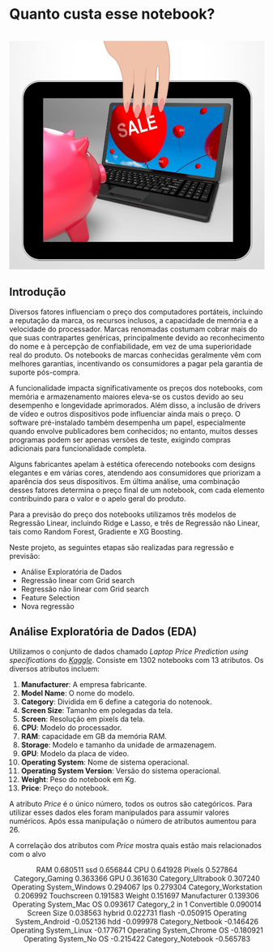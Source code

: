 # Quanto custa esse notebook?

</br>
<div align="center">
    <img src="images/notebook.jpg" alt="note">
</div>

## Introdução

Diversos fatores influenciam o preço dos computadores portáteis, incluindo a reputação da marca, os recursos inclusos, a capacidade de memória e a velocidade do processador. 
Marcas renomadas costumam cobrar mais do que suas contrapartes genéricas, principalmente devido ao reconhecimento do nome e à percepção de confiabilidade, em vez de uma superioridade real do produto. 
Os notebooks de marcas conhecidas geralmente vêm com melhores garantias, incentivando os consumidores a pagar pela garantia de suporte pós-compra.

A funcionalidade impacta significativamente os preços dos notebooks, com memória e armazenamento maiores eleva-se os custos devido ao seu desempenho e longevidade aprimorados. 
Além disso, a inclusão de drivers de vídeo e outros dispositivos pode influenciar ainda mais o preço. 
O software pré-instalado também desempenha um papel, especialmente quando envolve publicadores bem conhecidos; no entanto, muitos desses programas podem ser apenas versões de teste, exigindo compras adicionais para funcionalidade completa.

Alguns fabricantes apelam à estética oferecendo notebooks com designs elegantes e em várias cores, atendendo aos consumidores que priorizam a aparência dos seus dispositivos. 
Em última análise, uma combinação desses fatores determina o preço final de um notebook, com cada elemento contribuindo para o valor e o apelo geral do produto.

Para a previsão do preço dos notebooks utilizamos três modelos de Regressão Linear, incluindo Ridge e Lasso, e três de Regressão não Linear, tais como Random Forest, Gradiente e XG Boosting.

Neste projeto, as seguintes etapas são realizadas para regressão e previsão:

<ul>
  <li>Análise Exploratória de Dados</li>
  <li>Regressão linear com Grid search</li>
  <li>Regressão não linear com Grid search</li>
  <li>Feature Selection</li>
  <li>Nova regressão</li>
</ul>

## Análise Exploratória de Dados (EDA)

Utilizamos o conjunto de dados chamado _Laptop Price Prediction using specifications_ do _[Kaggle](https://www.kaggle.com/datasets/jacksondivakarr/laptop-price-prediction-dataset)_. Consiste em 1302 notebooks com 13 atributos. Os diversos atributos incluem:

1)	**Manufacturer**: A empresa fabricante.
2)	**Model Name**: O nome do modelo.
3)	**Category**: Dividida em 6 define a categoria do notenook.
4)	**Screen Size**: Tamanho em polegadas da tela.
5)	**Screen**: Resolução em pixels da tela.
6)	**CPU**: Modelo do processador.
7)	**RAM**: capacidade em GB da memória RAM.
8)	**Storage**: Modelo e tamanho da unidade de armazenagem.
9)	**GPU**: Modelo da placa de vídeo.
10)	**Operating System**: Nome de sistema operacional.
11)	**Operating System Version**: Versão do sistema operacional.
12)	**Weight**: Peso do notebook em Kg.
13)	**Price**: Preço do notebook.

A atributo _Price_ é o único número, todos os outros são categóricos. Para utilizar esses dados eles foram manipulados para assumir valores numéricos. Após essa manipulação o número de atributos aumentou para 26.

A correlação dos atributos com _Price_ mostra quais estão mais relacionados com o alvo

<div align="center">

RAM                            0.680511
ssd                            0.656844
CPU                            0.641928
Pixels                         0.527864
Category_Gaming                0.363366
GPU                            0.361630
Category_Ultrabook             0.307240
Operating System_Windows       0.294067
Ips                            0.279304
Category_Workstation           0.206992
Touchscreen                    0.191583
Weight                         0.151697
Manufacturer                   0.139306
Operating System_Mac OS        0.093617
Category_2 in 1 Convertible    0.090014
Screen Size                    0.038563
hybrid                         0.022731
flash                         -0.050915
Operating System_Android      -0.052136
hdd                           -0.099978
Category_Netbook              -0.146426
Operating System_Linux        -0.177671
Operating System_Chrome OS    -0.180921
Operating System_No OS        -0.215422
Category_Notebook             -0.565783

</div>
